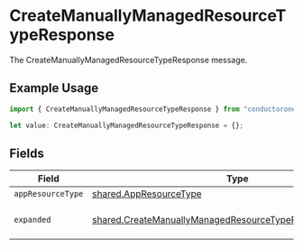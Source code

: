 # CreateManuallyManagedResourceTypeResponse

The CreateManuallyManagedResourceTypeResponse message.

## Example Usage

```typescript
import { CreateManuallyManagedResourceTypeResponse } from "conductorone-sdk-typescript/sdk/models/shared";

let value: CreateManuallyManagedResourceTypeResponse = {};
```

## Fields

| Field                                                                                                                                         | Type                                                                                                                                          | Required                                                                                                                                      | Description                                                                                                                                   |
| --------------------------------------------------------------------------------------------------------------------------------------------- | --------------------------------------------------------------------------------------------------------------------------------------------- | --------------------------------------------------------------------------------------------------------------------------------------------- | --------------------------------------------------------------------------------------------------------------------------------------------- |
| `appResourceType`                                                                                                                             | [shared.AppResourceType](../../../sdk/models/shared/appresourcetype.md)                                                                       | :heavy_minus_sign:                                                                                                                            | N/A                                                                                                                                           |
| `expanded`                                                                                                                                    | [shared.CreateManuallyManagedResourceTypeResponseExpanded](../../../sdk/models/shared/createmanuallymanagedresourcetyperesponseexpanded.md)[] | :heavy_minus_sign:                                                                                                                            | The expanded field.                                                                                                                           |